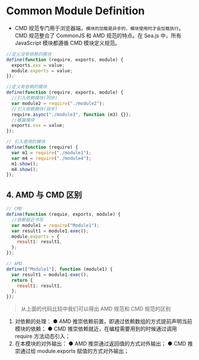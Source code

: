 # Common Module Definition

- CMD 规范专门用于浏览器端，`模块的加载是异步的，模块使用时才会加载执行`。CMD 规范整合了 CommonJS 和 AMD 规范的特点。在 Sea.js 中，所有 JavaScript 模块都遵循 CMD 模块定义规范。

```javascript
//定义没有依赖的模块
define(function (require, exports, module) {
  exports.xxx = value;
  module.exports = value;
});

//定义有依赖的模块
define(function (require, exports, module) {
  //引入依赖模块(同步)
  var module2 = require("./module2");
  //引入依赖模块(异步)
  require.async("./module3", function (m3) {});
  //暴露模块
  exports.xxx = value;
});

// 引入使用的模块
define(function (require) {
  var m1 = require("./module1");
  var m4 = require("./module4");
  m1.show();
  m4.show();
});
```

## 4. AMD 与 CMD 区别

```javascript
// CMD
define(function (requie, exports, module) {
  //依赖就近书写
  var module1 = require("Module1");
  var result1 = module1.exec();
  module.exports = {
    result1: result1,
  };
});

// AMD
define(["Module1"], function (module1) {
  var result1 = module1.exec();
  return {
    result1: result1,
  };
});
```

> 从上面的代码比较中我们可以得出 AMD 规范和 CMD 规范的区别

1. 对依赖的处理：
   ● AMD 推崇依赖前置，即通过依赖数组的方式提前声明当前模块的依赖；
   ● CMD 推崇依赖就近，在编程需要用到的时候通过调用 require 方法动态引入；
2. 在本模块的对外输出：
   ● AMD 推崇通过返回值的方式对外输出；
   ● CMD 推崇通过给 module.exports 赋值的方式对外输出；
